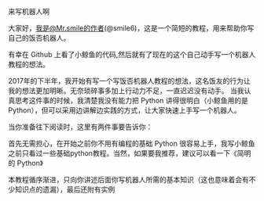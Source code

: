 来写机器人啊

大家好，我是@Mr.smile的作者(@smile6)，这是一个简短的教程，用来帮助你写自己的饭否机器人。

有幸在 Github 上看了小鲸鱼的代码,然后就有了现在的这个自己动手写一个机器人教程的想法。

2017年的下半年，我开始有写一个写饭否机器人教程的想法，这名饭友的行为让我的想法更加明晰。无奈琐碎事多加上行动力不足，一直迟迟没有动手。 当我认真思考这件事的时候，我清楚我没有能力把 Python 讲得很明白（小鲸鱼用的是 Python），但可以采用边讲解边实践的方式，让大家快速上手写一个机器人。

当你准备往下阅读时，这里有两件事要告诉你：

首先无需担心，在开始之前你不用有编程的基础
Python 很容易上手，我写小鲸鱼之前只看过一些基础python教程。当然，如果要我推荐，建议可以看一下《简明的 Python》


本教程循序渐进，只向你讲述后面你写机器人所需的基本知识（这也意味着会有不少知识点的遗漏），最后还附有实例
